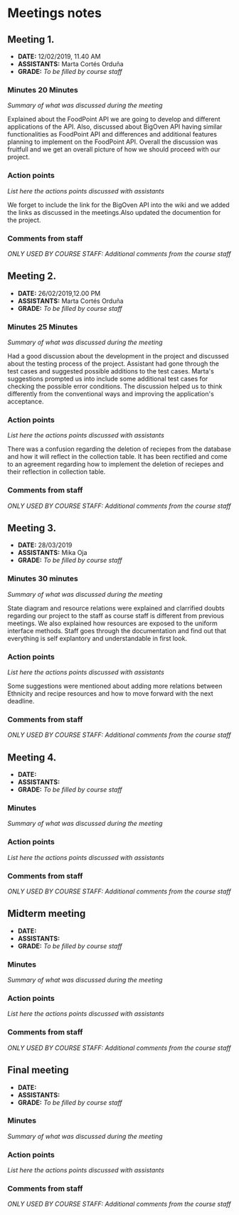 # Meetings notes

## Meeting 1.
* **DATE:**  12/02/2019, 11.40 AM
* **ASSISTANTS:** Marta Cortés Orduña
* **GRADE:** *To be filled by course staff*

### Minutes 20 Minutes
*Summary of what was discussed during the meeting* 

Explained about the FoodPoint API we are going to develop and different applications of the API. Also, discussed about BigOven API having similar functionalities as FoodPoint API and differences and additional features planning to implement on the FoodPoint API. Overall the discussion was fruitfull and we get an overall picture of how we should proceed with our project.

### Action points
*List here the actions points discussed with assistants*

We forget to include the link for the BigOven API into the wiki and we added the links as discussed in the meetings.Also updated the documention for the project.

### Comments from staff
*ONLY USED BY COURSE STAFF: Additional comments from the course staff*

## Meeting 2.
* **DATE:** 26/02/2019,12.00 PM
* **ASSISTANTS:** Marta Cortés Orduña
* **GRADE:** *To be filled by course staff*

### Minutes 25 Minutes
*Summary of what was discussed during the meeting*

Had a good discussion about the development in the project and discussed about the testing process of the project. Assistant had gone through the test cases and suggested possible additions to the test cases. Marta's suggestions prompted us into include some additional test cases for checking the possible error conditions. The discussion helped us to think differently from the conventional ways and improving the application's acceptance.

### Action points
*List here the actions points discussed with assistants*

There was a confusion regarding the deletion of reciepes from the database and how it will reflect in the collection table. It has been rectified and come to an agreement regarding how to implement the deletion of reciepes and their reflection in collection table.

### Comments from staff
*ONLY USED BY COURSE STAFF: Additional comments from the course staff*

## Meeting 3.
* **DATE:** 28/03/2019
* **ASSISTANTS:** Mika Oja
* **GRADE:** *To be filled by course staff*

### Minutes 30 minutes
*Summary of what was discussed during the meeting*


State diagram and resource relations were explained and clarrified doubts regarding our project to the staff as course staff is different from previous meetings. We also explained how resources are exposed to the uniform interface methods. Staff goes through the documentation and find out that everything is self explantory and understandable in first look.

### Action points
*List here the actions points discussed with assistants*

Some suggestions were mentioned about adding more relations between Ethnicity and recipe resources and how to move forward with the next deadline.


### Comments from staff
*ONLY USED BY COURSE STAFF: Additional comments from the course staff*

## Meeting 4.
* **DATE:**
* **ASSISTANTS:**
* **GRADE:** *To be filled by course staff*

### Minutes
*Summary of what was discussed during the meeting* 



### Action points
*List here the actions points discussed with assistants*


### Comments from staff
*ONLY USED BY COURSE STAFF: Additional comments from the course staff*

## Midterm meeting
* **DATE:**
* **ASSISTANTS:**
* **GRADE:** *To be filled by course staff*

### Minutes
*Summary of what was discussed during the meeting*

### Action points
*List here the actions points discussed with assistants*


### Comments from staff
*ONLY USED BY COURSE STAFF: Additional comments from the course staff*


## Final meeting
* **DATE:**
* **ASSISTANTS:**
* **GRADE:** *To be filled by course staff*

### Minutes
*Summary of what was discussed during the meeting*

### Action points
*List here the actions points discussed with assistants*


### Comments from staff
*ONLY USED BY COURSE STAFF: Additional comments from the course staff*

